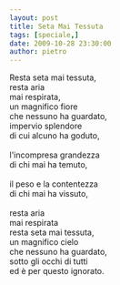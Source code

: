 ```yaml
---
layout: post
title: Seta Mai Tessuta
tags: [speciale,]
date: 2009-10-28 23:30:00
author: pietro
---
```

Resta seta mai tessuta,<br/>resta aria<br/>mai respirata,<br/>un magnifico fiore<br/>che nessuno ha guardato,<br/>impervio splendore<br/>di cui alcuno ha goduto,<br/><br/>l'incompresa grandezza<br/>di chi mai ha temuto,<br/><br/>il peso e la contentezza<br/>di chi mai ha vissuto,<br/><br/>resta aria<br/>mai respirata<br/>resta seta mai tessuta,<br/>un magnifico cielo<br/>che nessuno ha guardato,<br/>sotto gli occhi di tutti<br/>ed è per questo ignorato.
